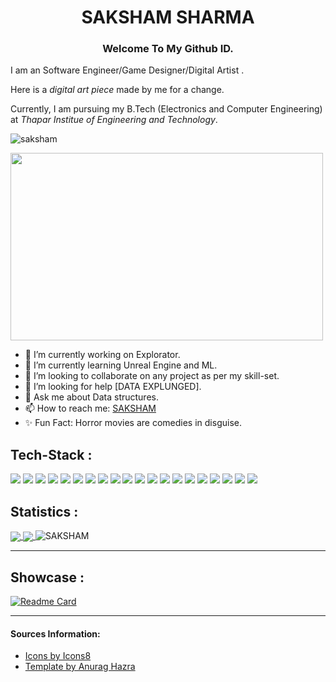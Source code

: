 <h1 align="center">SAKSHAM SHARMA  </h1> 
<h3 align="center">Welcome To My Github ID. </h3>
<p>I am an Software Engineer/Game Designer/Digital Artist .</p>
<p>Here is a <em> digital art piece</em> made by me for a change. </p>
<p> Currently, I am pursuing my B.Tech (Electronics and Computer Engineering) at <em>Thapar Institue of Engineering and Technology</em>.</p>

<p align="left"> <img src="https://komarev.com/ghpvc/?username=SAKSHAM-SAAM&label=Profile%20views&color=0e75b6&style=flat" alt="saksham" /> </p>

<img src="https://user-images.githubusercontent.com/43875653/117937355-831ee780-b323-11eb-8a37-6b1c2c875482.png" height="300" width="500">
<!--
**SAKSHAM-SAAM/SAKSHAM-SAAM** is a ✨ _special_ ✨ repository because its `README.md` (this file) appears on your GitHub profile.
Here are some ideas to get you started:
-->

- 🔭 I’m currently working on Explorator.
- 🌱 I’m currently learning Unreal Engine and ML.
- 👯 I’m looking to collaborate on any project as per my skill-set.
- 🤔 I’m looking for help [DATA EXPLUNGED].
- 💬 Ask me about Data structures.
- 📫 How to reach me: [SAKSHAM](https://www.linkedin.com/in/saksham-sharma-saam/)
- ✨ Fun Fact: Horror movies are comedies in disguise. 
<!--
- 😄 Pronouns: ...
- ⚡ Fun fact: ...
-   ![Anurag's GitHub stats](https://github-readme-stats.vercel.app/api?username=anuraghazra&show_icons=true&theme=radical)
-   [![Top Langs](https://github-readme-stats.vercel.app/api/top-langs/?username=anuraghazra&layout=compact)](https://github.com/anuraghazra/github-readme-stats)
-->

## Tech-Stack :

<p align="left"> 
<a href="https://www.cprogramming.com/"><img src="https://img.icons8.com/color/48/000000/c-programming.png"/></a> 
<a href="https://isocpp.org/"><img src="https://img.icons8.com/color/48/000000/c-plus-plus-logo.png"/></a>
<a href="https://www.python.org/"><img src="https://img.icons8.com/color/48/000000/python.png"/></a>
<a href="https://matlab.mathworks.com/"><img src="https://img.icons8.com/fluent/48/000000/matlab.png"/></a>
<a href="https://www.arduino.cc/"><img src="https://img.icons8.com/color/48/000000/arduino.png"/></a>
<a href="https://www.qt.io/"><img src="https://img.icons8.com/ios-filled/50/26e07f/qt.png"/></a>
<a href="https://unity.com/"><img src="https://img.icons8.com/ios/50/4a90e2/unity.png"/></a>
<a href="https://www.unrealengine.com/en-US/"><img src="https://img.icons8.com/nolan/64/unreal-engine.png"/></a>
<a href="https://quixel.com/bridge"><img src="https://img.icons8.com/metro/26/4a90e2/adobe-bridge.png"/></a>
<a href="https://www.blender.org/"><img src="https://img.icons8.com/fluent/64/000000/blender-3d.png"/></a>
<a href="https://www.linux.org/"><img src="https://img.icons8.com/color/48/000000/linux.png"/></a>
<a href="https://www.kali.org/"><img src="https://img.icons8.com/color/48/4a90e2/kali-linux.png"/></a>
<a href="https://www.w3schools.com/html/"><img src="https://img.icons8.com/dusk/64/4a90e2/html-5.png"/></a>
<a href="https://www.w3schools.com/css/default.asp"><img src="https://img.icons8.com/color/48/4a90e2/css3.png"/></a>
<a href="https://www.w3schools.com/js/default.asp"><img src="https://img.icons8.com/color/48/4a90e2/javascript.png"/></a>
<a href="https://www.npmjs.com/"><img src="https://img.icons8.com/color/48/4a90e2/npm.png"/></a>
<a href="https://nodejs.org/en/"><img src="https://img.icons8.com/color/48/000000/nodejs.png"/></a>
<a href="https://www.mongodb.com/"><img src="https://img.icons8.com/color/48/4a90e2/mongodb.png"/></a>
<a href="https://www.anaconda.com/"><img src="https://img.icons8.com/dusk/64/000000/anaconda.png"/></a>
<a href="https://www.tensorflow.org/"><img src="https://img.icons8.com/color/48/000000/tensorflow.png"/></a>
</p>

## Statistics :
<a href="https://github.com/anuraghazra/github-readme-stats">
  <img align="center" src="https://github-readme-stats.vercel.app/api?username=SAKSHAM-SAAM&show_icons=true&theme=radical" />
</a>

<a href="https://github.com/anuraghazra/convoychat">
  <img align="center" src="https://github-readme-stats.vercel.app/api/top-langs/?username=SAKSHAM-SAAM&layout=compact&theme=radical" />
</a>

<a>
<img align="justified" src="https://github-readme-streak-stats.herokuapp.com/?user=SAKSHAM-SAAM&theme=radical" alt="SAKSHAM" /> 
</a>

--------------------------

## Showcase :
[![Readme Card](https://github-readme-stats.vercel.app/api/pin/?username=SAKSHAM-SAAM&repo=Graphs-algorithms&theme=radical)](https://github.com/SAKSHAM-SAAM/Graphs-algorithms)

--------------------------
#### Sources Information:
<ul>
<li> <a href="https://icons8.com/"> Icons by Icons8 </a> </li>

<li> <a href="https://github.com/anuraghazra">Template by Anurag Hazra</a></li>
</ul>
